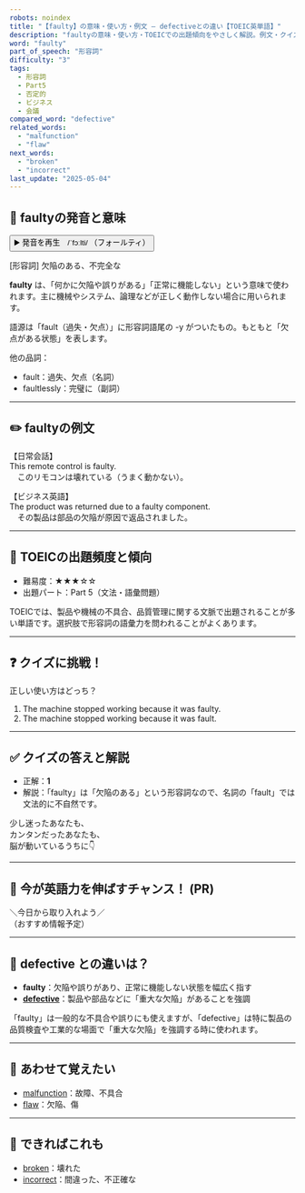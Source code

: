 ```yaml
---
robots: noindex
title: "【faulty】の意味・使い方・例文 ― defectiveとの違い【TOEIC英単語】"
description: "faultyの意味・使い方・TOEICでの出題傾向をやさしく解説。例文・クイズ付きでdefectiveとの違いもわかりやすく学べます。"
word: "faulty"
part_of_speech: "形容詞"
difficulty: "3"
tags:
  - 形容詞
  - Part5
  - 否定的
  - ビジネス
  - 会議
compared_word: "defective"
related_words:
  - "malfunction"
  - "flaw"
next_words:
  - "broken"
  - "incorrect"
last_update: "2025-05-04"
---
```


## 🔰 faultyの発音と意味

<button class="play-audio" onclick="playTTS('faulty')">
  <span class="play-audio-main">
    ▶️ 発音を再生　/ˈfɔːlti/
  </span>
  <span class="play-audio-sub">
    （フォールティ）
  </span>
</button>

[形容詞] 欠陥のある、不完全な

**faulty** は、「何かに欠陥や誤りがある」「正常に機能しない」という意味で使われます。主に機械やシステム、論理などが正しく動作しない場合に用いられます。

語源は「fault（過失・欠点）」に形容詞語尾の -y がついたもの。もともと「欠点がある状態」を表します。

他の品詞：  
- fault：過失、欠点（名詞）
- faultlessly：完璧に（副詞）

---

## ✏️ faultyの例文

【日常会話】  
This remote control is faulty.  
　このリモコンは壊れている（うまく動かない）。

【ビジネス英語】  
The product was returned due to a faulty component.  
　その製品は部品の欠陥が原因で返品されました。

---

## 🎯 TOEICの出題頻度と傾向

- 難易度：★★★☆☆
- 出題パート：Part 5（文法・語彙問題）

TOEICでは、製品や機械の不具合、品質管理に関する文脈で出題されることが多い単語です。選択肢で形容詞の語彙力を問われることがよくあります。

---

## ❓ クイズに挑戦！

正しい使い方はどっち？

1. The machine stopped working because it was faulty.  
2. The machine stopped working because it was fault.

---

## ✅ クイズの答えと解説

- 正解：**1**
- 解説：「faulty」は「欠陥のある」という形容詞なので、名詞の「fault」では文法的に不自然です。

少し迷ったあなたも、  
カンタンだったあなたも、  
脳が動いているうちに👇️

---

## 🚀 今が英語力を伸ばすチャンス！ (PR)

<div class="info-center">
＼今日から取り入れよう／<br>  
（おすすめ情報予定）
</div>

---

## 🤔  defective との違いは？

- **faulty**：欠陥や誤りがあり、正常に機能しない状態を幅広く指す
- **[defective](/defective)**：製品や部品などに「重大な欠陥」があることを強調

「faulty」は一般的な不具合や誤りにも使えますが、「defective」は特に製品の品質検査や工業的な場面で「重大な欠陥」を強調する時に使われます。

---

## 🧩 あわせて覚えたい

- [malfunction](/malfunction)：故障、不具合
- [flaw](/flaw)：欠陥、傷

---

## 📖 できればこれも

- [broken](/broken)：壊れた
- [incorrect](/incorrect)：間違った、不正確な

<!-- cvid: aid42_bid21 -->
